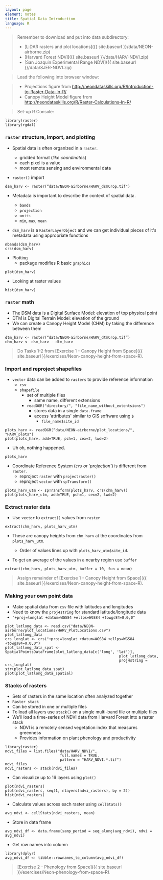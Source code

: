 ```yaml
---
layout: page
element: notes
title: Spatial Data Introduction
language: R
--- 
```


> Remember to download and put into data subdirectory:
>
> * [LiDAR rasters and plot locations]({{ site.baseurl }}/data/NEON-airborne.zip)
> * [Harvard Forest NDVI]({{ site.baseurl }}/data/HARV-NDVI.zip) 
> * [San Joaquin Experimental Range NDVI]({{ site.baseurl }}/data/SJER-NDVI.zip)

> Load the following into browser window:

> * Projections figure from http://neondataskills.org/R/Introduction-to-Raster-Data-In-R/
> * Canopy Height Model figure from http://neondataskills.org/R/Raster-Calculations-In-R/

> Set-up R Console:

```
library(raster)
library(rgdal)
```

### `raster` structure, import, and plotting

* Spatial data is often organized in a `raster`.
    * gridded format (*like coordinates*)
    * each pixel is a value
	* most remote sensing and environmental data

* `raster()` import

```
dsm_harv <- raster(“data/NEON-airborne/HARV_dsmCrop.tif")
```

* Metadata is important to describe the context of spatial data.
    * `bands`
    * `projection`
    * `units`
    * `min`, `max`, `mean`

* `dsm_harv` is a `RasterLayerObject` and we can get individual pieces of it's
   metadata using appropriate functions

```
nbands(dsm_harv)
crs(dsm_harv)
```

* Plotting
    * package modifies R basic `graphics`

```
plot(dsm_harv)
```

* Looking at raster values

```
hist(dsm_harv)
```

### `raster` math

* The DSM data is a Digital Surface Model: elevation of top physical point
* DTM is Digital Terrain Model: elevation of the ground
* We can create a Canopy Height Model (CHM) by taking the difference between them

```
dtm_harv <- raster(“data/NEON-airborne/HARV_dtmCrop.tif”)
chm_harv <- dsm_harv - dtm_harv
```

> Do Tasks 1-2 from [Exercise 1 - Canopy Height from Space]({{ site.baseurl }}/exercises/Neon-canopy-height-from-space-R).


### Import and reproject shapefiles

* `vector` data can be added to `rasters` to provide reference information
    * `csv`
    * `shapefile`
        * set of multiple files
            * same name, different extensions
        * `readOGR("directory/", "file_name_without_extentsions")`
            * stores data in a single `data.frame`
            * access 'attributes' similar to GIS software using `$`
                * `file_name$site_id`

```
plots_harv <- readOGR(“data/NEON-airborne/plot_locations/", "HARV_plots")
plot(plots_harv, add=TRUE, pch=1, cex=2, lwd=2)
```

* Uh oh, nothing happened.

```
plots_harv
```

* Coordinate Reference System (*`crs` or 'projection'*) is different from `raster`.
    * reproject `raster` with `projectraster()`
    * reproject `vector` with `spTransform()`

```
plots_harv_utm <- spTransform(plots_harv, crs(chm_harv))
plot(plots_harv_utm, add=TRUE, pch=1, cex=2, lwd=2)
```

### Extract raster data

* Use `vector` to `extract()` values from `raster`

```
extract(chm_harv, plots_harv_utm)
```

* These are canopy heights from `chm_harv` at the coordinates from 
  `plots_harv_utm`. 
    * Order of values lines up with `plots_harv_utm$site_id`.

* To get an average of the values in a nearby region use `buffer`


```
extract(chm_harv, plots_harv_utm, buffer = 10, fun = mean)
```

> Assign remainder of [Exercise 1 - Canopy Height from Space]({{ site.baseurl }}/exercises/Neon-canopy-height-from-space-R).


### Making your own point data

* Make spatial data from `csv` file with latitudes and longitudes
* Need to know the `proj4string` for standard latitude/longitude data
* `"+proj=longlat +datum=WGS84 +ellps=WGS84 +towgs84=0,0,0"`

```
plot_latlong_data <- read.csv("data/NEON-airborne/plot_locations/HARV_PlotLocations.csv")
plot_latlong_data
crs_longlat <- crs("+proj=longlat +datum=WGS84 +ellps=WGS84 +towgs84=0,0,0")
plot_latlong_data_spat <- SpatialPointsDataFrame(plot_latlong_data[c('long', 'lat')],
                                                    plot_latlong_data,
                                                    proj4string = crs_longlat)
str(plot_latlong_data_spat)
plot(plot_latlong_data_spatial)
```


### Stacks of rasters

* Sets of rasters in the same location often analyzed together
* `Raster stack`
* Can be stored in one or multiple files
* To load all layers use `stack()` on a single multi-band file or multiple files
* We'll load a time-series of NDVI data from Harvard Forest into a raster stack
    * NDVI is a remotely sensed vegetation index that measures greenness
	* Provides information on plant phenology and productivity

```
library(raster)
ndvi_files = list.files("data/HARV_NDVI/",
                         full.names = TRUE,
                         pattern = "HARV_NDVI.*.tif")
ndvi_files
ndvi_rasters <- stack(ndvi_files)
```

* Can visualize up to 16 layers using `plot()`

```
plot(ndvi_rasters)
plot(ndvi_rasters, seq(1, nlayers(ndvi_rasters), by = 2))
hist(ndvi_rasters)
```

* Calculate values across each raster using `cellStats()`

```
avg_ndvi <- cellStats(ndvi_rasters, mean)
```

* Store in data frame

```
avg_ndvi_df <- data.frame(samp_period = seq_along(avg_ndvi), ndvi = avg_ndvi)
```

* Get row names into column

```
library(dplyr)
avg_ndvi_df <- tibble::rownames_to_column(avg_ndvi_df)
```

> [Exercise 2 - Phenology from Space]({{ site.baseurl }}/exercises/Neon-phenology-from-space-R).
